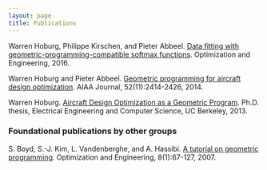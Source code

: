 ```yaml
---
layout: page
title: Publications
---
```


Warren Hoburg, Philippe Kirschen, and Pieter Abbeel. [Data fitting with geometric-programming-compatible softmax functions](gpfitting.pdf). Optimization and Engineering, 2016.

Warren Hoburg and Pieter Abbeel. [Geometric programming for aircraft design optimization](hoburgabbeel2014.pdf). AIAA Journal, 52(11):2414-2426, 2014.

Warren Hoburg. [Aircraft Design Optimization as a Geometric Program](hoburg_phd_thesis.pdf). Ph.D. thesis, Electrical Engineering and Computer Science, UC Berkeley, 2013.


### Foundational publications by other groups

S. Boyd, S.-J. Kim, L. Vandenberghe, and A. Hassibi. [A tutorial on geometric programming](http://stanford.edu/~boyd/papers/gp_tutorial.html). Optimization and Engineering, 8(1):67-127, 2007.
